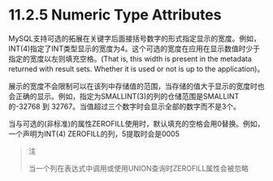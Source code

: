 # 11.2.5 Numeric Type Attributes

MySQL支持可选的拓展在关键字后面接括号数字的形式指定显示的宽度。例如，INT\(4\)指定了INT类型显示的宽度为4。这个可选的宽度在应用在显示数值时少于指定的宽度以左则填充空格。\(That is, this width is present in the metadata returned with result sets. Whether it is used or not is up to the application\)。

展示的宽度不会限制可以在该列中存储值的范围，当存储的值大于显示的宽度时也会正确的显示。例如，指定为SMALLINT\(3\)的列的仓储范围是SMALLINT的-32768 到 32767。当值超过三个数字时会显示全部的数字而不是3个。

当与可选的\(非标准\)的属性ZEROFILL使用时，默认填充的空格会用0替换。例如，一个声明为INT\(4\) ZEROFILL的列，5提取时会是0005

> 注
>
> 当一个列在表达式中调用或使用UNION查询时ZEROFILL属性会被忽略



